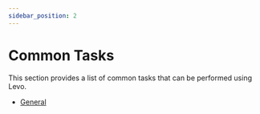 ```yaml
---
sidebar_position: 2
---
```


# Common Tasks

This section provides a list of common tasks that can be performed using Levo.

- [General](/guides/common-tasks/general)

